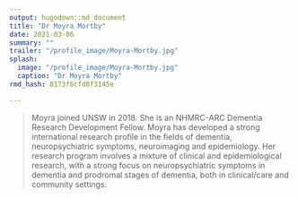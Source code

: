 ```yaml
---
output: hugodown::md_document
title: "Dr Moyra Mortby"
date: 2021-03-06
summary: ""
trailer: "/profile_image/Moyra-Mortby.jpg"
splash:
  image: "/profile_image/Moyra-Mortby.jpg"
  caption: "Dr Moyra Mortby"
rmd_hash: 8173f6cfd8f3145e

---
```


> Moyra joined UNSW in 2018. She is an NHMRC-ARC Dementia Research Development Fellow. Moyra has developed a strong international research profile in the fields of dementia, neuropsychiatric symptoms, neuroimaging and epidemiology. Her research program involves a mixture of clinical and epidemiological research, with a strong focus on neuropsychiatric symptoms in dementia and prodromal stages of dementia, both in clinical/care and community settings.

